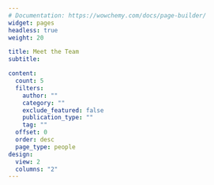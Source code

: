 ```yaml
---
# Documentation: https://wowchemy.com/docs/page-builder/
widget: pages
headless: true
weight: 20

title: Meet the Team
subtitle:

content:
  count: 5
  filters:
    author: ""
    category: ""
    exclude_featured: false
    publication_type: ""
    tag: ""
  offset: 0
  order: desc
  page_type: people
design:
  view: 2
  columns: "2"
---
```

